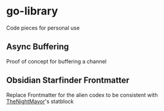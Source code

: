 # go-library
Code pieces for personal use

## Async Buffering
Proof of concept for buffering a channel

## Obsidian Starfinder Frontmatter
Replace Frontmatter for the alien codex to be consistent with [TheNightMayor](https://github.com/TheNightMayor)'s statblock
